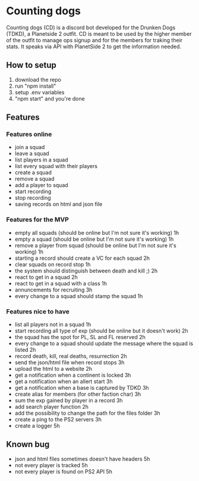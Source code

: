 # Counting dogs
Counting dogs (CD) is a discord bot developed for the Drunken Dogs (TDKD), a Planetside 2 outfit.
CD is meant to be used by the higher member of the outfit to manage ops signup and for the members for traking their stats.
It speaks via API with PlanetSide 2 to get the information needed.

## How to setup
1. download the repo
2. run "npm install"
3. setup .env variables
4. "npm start" and you're done
##  Features
### Features online
- join a squad
- leave a squad
- list players in a squad
- list every squad with their players
- create a squad
- remove a squad
- add a player to squad
- start recording
- stop recording
- saving records on html and json file

### Features for the MVP
- empty all squads (should be online but I'm not sure it's working) 1h
- empty a squad (should be online but I'm not sure it's working) 1h
- remove a player from squad (should be online but I'm not sure it's working) 1h
- starting a record should create a VC for each squad 2h
- clear squads on record stop 1h
- the system should distinguish between death and kill ;) 2h
- react to get in a squad 2h
- react to get in a squad with a class 1h
- annuncements for recruiting 3h
- every change to a squad should stamp the squad 1h

### Features nice to have
- list all players not in a squad 1h
- start recording all type of exp (should be online but it doesn't work) 2h
- the squad has the spot for PL, SL and FL reserved 2h
- every change to a squad should update the message where the squad is listed 2h
- record death, kill, real deaths, resurrection 2h
- send the json/html file when record stops 3h
- upload the html to a website 2h
- get a notification when a continent is locked 3h
- get a notification when an allert start 3h
- get a notification when a base is captured by TDKD 3h
- create alias for members (for other faction char) 3h
- sum the exp gained by player in a record 3h
- add search player function 2h
- add the possibility to change the path for the files folder 3h
- create a ping to the PS2 servers 3h
- create a logger 5h


## Known bug
- json and html files sometimes doesn't have headers 5h
- not every player is tracked 5h
- not every player is found on PS2 API 5h